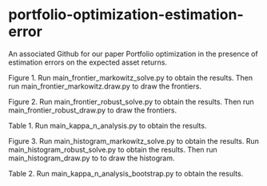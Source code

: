 # portfolio-optimization-estimation-error

An associated Github for our paper Portfolio optimization in the presence of estimation errors on the
expected asset returns.

Figure 1.
Run main_frontier_markowitz_solve.py to obtain the results.
Then run main_frontier_markowitz.draw.py to draw the frontiers.

Figure 2.
Run main_frontier_robust_solve.py to obtain the results.
Then run main_frontier_robust_draw.py to draw the frontiers.

Table 1.
Run main_kappa_n_analysis.py to obtain the results.

Figure 3.
Run main_histogram_markowitz_solve.py to obtain the results.
Run main_histogram_robust_solve.py to obtain the results.
Then run main_histogram_draw.py to to draw the histogram.

Table 2.
Run main_kappa_n_analysis_bootstrap.py to obtain the results.